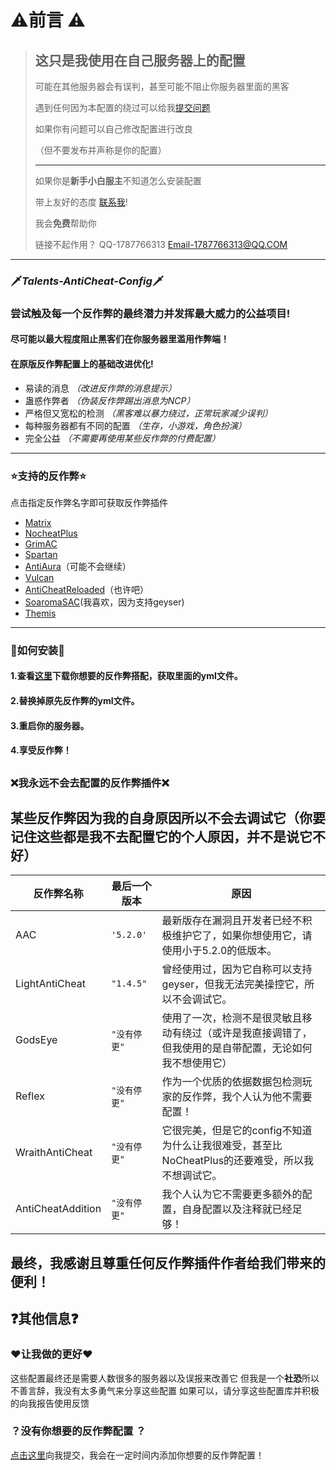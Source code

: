 # ⚠️前言 ⚠️

> ## 这只是我使用在自己服务器上的配置
>
> 可能在其他服务器会有误判，甚至可能不阻止你服务器里面的黑客
> 
> 遇到任何因为本配置的绕过可以给我[提交问题](https://github.com/TalentsDX/Talents-anticheat-config/issues)
> 
> 如果你有问题可以自己修改配置进行改良
> 
> （但不要发布并声称是你的配置）
> 
> ---
> 如果你是**新手小白服主**不知道怎么安装配置
> 
>带上友好的态度 [联系我](https://qm.qq.com/cgi-bin/qm/qr?k=R0L6OiGpg-kWrQqN9aLLuVgArLZyGrFg&noverify=0)!
>
>我会**免费**帮助你
> 
> 链接不起作用？
> QQ-1787766313
> Email-1787766313@QQ.COM

---
### 🗡*Talents-AntiCheat-Config*🗡
 ### 尝试触及每一个反作弊的最终潜力并发挥最大威力的公益项目!
 #### 尽可能以最大程度阻止黑客们在你服务器里滥用作弊端！
#### 在原版反作弊配置上的基础改进优化!
- 易读的消息 *（改进反作弊的消息提示）*
- 蛊惑作弊者 *（伪装反作弊踢出消息为NCP）*
- 严格但又宽松的检测 *（黑客难以暴力绕过，正常玩家减少误判）*
- 每种服务器都有不同的配置 *（生存，小游戏，角色扮演）*
- 完全公益 *（不需要再使用某些反作弊的付费配置）*
 
---
### **⭐支持的反作弊⭐**
点击指定反作弊名字即可获取反作弊插件
 - [Matrix](https://matrix.rip)
 - [NocheatPlus](https://github.com/Updated-NoCheatPlus/NoCheatPlus)
 - [GrimAC](https://grim.ac)
 - [Spartan](https://www.spigotmc.org/resources/spartan-advanced-anti-cheat-cheat-detection-hack-blocker-1-7-1-19-2-10-summer-sale.25638/)
 - [AntiAura](https://www.spigotmc.org/resources/antiaura-%C2%BB-reliable-cheat-detection-%C2%BB-anti-cheat-plugin.1368/update?update=16048)（可能不会继续）
 - [Vulcan](https://www.spigotmc.org/resources/vulcan-anti-cheat-advanced-cheat-detection-1-7-1-19.83626/)
 - [AntiCheatReloaded](https://www.spigotmc.org/resources/anticheatreloaded.23799/)（也许吧）
 - [SoaromaSAC](https://www.spigotmc.org/resources/soaromasac-lightweight-cheat-detection-system-for-java-bedrock.87702/)(我喜欢，因为支持geyser)
 - [Themis](https://www.spigotmc.org/resources/themis-anti-cheat-1-17-1-18-1-19-bedrock-support-paper-compatibility-free-optimized.90766/)
 
---
### 🔧如何安装🔧

#### 1.查看[这里](https://github.com/TalentsDX/Talents-anticheat-config/releases)下载你想要的反作弊搭配，获取里面的yml文件。
####  2.替换掉原先反作弊的yml文件。
####  3.重启你的服务器。
#### 4.享受反作弊！


##  

### ❌我永远不会去配置的反作弊插件❌
 ## 某些反作弊因为我的自身原因所以不会去调试它（你要记住这些都是我不去配置它的个人原因，并不是说它不好）

|反作弊名称                |最后一个版本                         |    原因                     |
|----------------|-------------------------------|-----------------------------|
|AAC|`'5.2.0'`            |最新版存在漏洞且开发者已经不积极维护它了，如果你想使用它，请使用小于5.2.0的低版本。|
|LightAntiCheat          |`"1.4.5"`            |曾经使用过，因为它自称可以支持geyser，但我无法完美操控它，所以不会调试它。            |
|GodsEye          |`"没有停更"`            |使用了一次，检测不是很灵敏且移动有绕过（或许是我直接调错了，但我使用的是自带配置，无论如何我不想使用它）            |
|Reflex          |`"没有停更"`            |作为一个优质的依据数据包检测玩家的反作弊，我个人认为他不需要配置！            |
|WraithAntiCheat          |`"没有停更"`            |它很完美，但是它的config不知道为什么让我很难受，甚至比NoCheatPlus的还要难受，所以我不想调试它。            |
|AntiCheatAddition          |`"没有停更"`            |我个人认为它不需要更多额外的配置，自身配置以及注释就已经足够！            |

## **最终，我感谢且尊重任何反作弊插件作者给我们带来的便利！**
## ❓其他信息❓
### ❤让我做的更好❤
这些配置最终还是需要人数很多的服务器以及误报来改善它
但我是一个**社恐**所以不善言辞，我没有太多勇气来分享这些配置
如果可以，请分享这些配置库并积极的向我报告使用反馈

### ？没有你想要的反作弊配置 ？
[点击这里](https://github.com/TalentsDX/Talents-anticheat-config/issues/new/choose)向我提交，我会在一定时间内添加你想要的反作弊配置！
